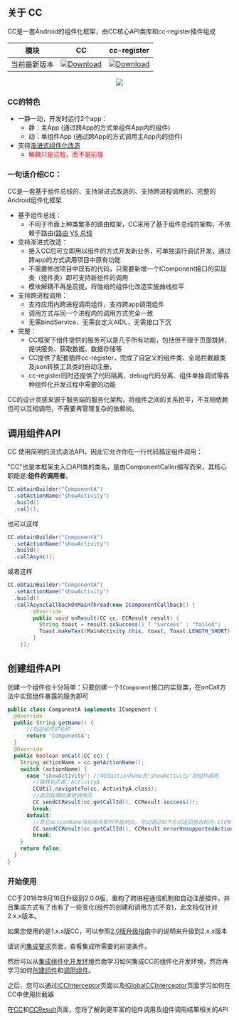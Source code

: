 ## 关于 CC

CC是一套Android的组件化框架，由CC核心API类库和cc-register插件组成

模块|CC|cc-register
:---:|:---:|:---:
当前最新版本| [![Download](https://api.bintray.com/packages/hellobilly/android/cc/images/download.svg)](https://bintray.com/hellobilly/android/cc/_latestVersion)| [![Download](https://api.bintray.com/packages/hellobilly/android/cc-register/images/download.svg)](https://bintray.com/hellobilly/android/cc-register/_latestVersion)


<div align=center><img src="https://github.com/luckybilly/CC/raw/master/image/icon.png"/></div>

### CC的特色
- 一静一动，开发时运行2个app：
  - 静：主App (通过跨App的方式单组件App内的组件)
  - 动：单组件App (通过跨App的方式调用主App内的组件)
- 支持[渐进式组件化改造][7]
  - <font color=red>解耦只是过程，而不是前提</font>

### 一句话介绍CC：
CC是一套基于组件总线的、支持渐进式改造的、支持跨进程调用的、完整的Android组件化框架

- 基于组件总线： 
    - 不同于市面上种类繁多的路由框架，CC采用了基于组件总线的架构，不依赖于路由([路由 VS 总线][1]
- 支持渐进式改造： 
    - 接入CC后可立即用以组件的方式开发新业务，可单独运行调试开发，通过跨app的方式调用项目中原有功能
    - 不需要修改项目中现有的代码，只需要新增一个IComponent接口的实现类（组件类）即可支持新组件的调用
    - 模块解耦不再是前提，将陡峭的组件化改造实施曲线拉平
- 支持跨进程调用： 
    - 支持应用内跨进程调用组件，支持跨app调用组件
    - 调用方式与同一个进程内的调用方式完全一致
    - 无需bindService、无需自定义AIDL，无需接口下沉
- 完整：
    - CC框架下组件提供的服务可以是几乎所有功能，包括但不限于页面跳转、提供服务、获取数据、数据存储等
    - CC提供了配套插件cc-register，完成了自定义的组件类、全局拦截器类及json转换工具类的自动注册，
    - cc-register同时还提供了代码隔离、debug代码分离、组件单独调试等各种组件化开发过程中需要的功能

CC的设计灵感来源于服务端的服务化架构，将组件之间的关系拍平，不互相依赖但可以互相调用，不需要再管理复杂的依赖树。

## 调用组件API

CC 使用简明的流式语法API，因此它允许你在一行代码搞定组件调用：

"CC"也是本框架主入口API类的类名，是由ComponentCaller缩写而来，其核心职能是:**组件的调用者**。

```java
CC.obtainBuilder("ComponentA")
  .setActionName("showActivity")
  .build()
  .call();
```
也可以这样
```java
CC.obtainBuilder("ComponentA")
  .setActionName("showActivity")
  .build()
  .callAsync();
```
或者这样
```java
CC.obtainBuilder("ComponentA")
  .setActionName("showActivity")
  .build()
  .callAsyncCallbackOnMainThread(new IComponentCallback() {
        @Override
        public void onResult(CC cc, CCResult result) {
          String toast = result.isSuccess() ? "success" : "failed";
          Toast.makeText(MainActivity.this, toast, Toast.LENGTH_SHORT).show();
        }
    });
```
## 创建组件API

创建一个组件也十分简单：只要创建一个`IComponent`接口的实现类，在onCall方法中实现组件暴露的服务即可
```java
public class ComponentA implements IComponent {
  @Override
  public String getName() {
      //指定组件的名称
      return "ComponentA";
  }
  @Override
  public boolean onCall(CC cc) {
    String actionName = cc.getActionName();
    switch (actionName) {
      case "showActivity": //响应actionName为"showActivity"的组件调用
        //跳转到页面：ActivityA
        CCUtil.navigateTo(cc, ActivityA.class);
        //返回处理结果给调用方
        CC.sendCCResult(cc.getCallId(), CCResult.success());
        break;
      default:
        //其它actionName当前组件暂时不能响应，可以通过如下方式返回状态码为-12的CCResult给调用方
        CC.sendCCResult(cc.getCallId(), CCResult.errorUnsupportedActionName());
        break;
    }
    return false;
  }
}

```

### 开始使用

CC于2018年9月16日升级到2.0.0版，重构了跨进程通信机制和自动注册插件，并且集成方式有了也有了一些变化(组件的创建和调用方式不变)，此文档仅针对2.x.x版本。

如果您使用的是1.x.x版CC，可以参照[2.0版升级指南][2]中的说明来升级到2.x.x版本

请访问[集成要求][3]页面，查看集成所需要的前提条件。

然后可以从[集成组件化开发环境][4]页面学习如何集成CC的组件化开发环境，然后再学习如何[创建组件][5]和[调用组件][6]。

之后，您可以通过[ICCInterceptor][8]页面以及[IGlobalCCInterceptor][9]页面学习如何在CC中使用拦截器

在[CC][10]和[CCResult][11]页面，您将了解到更丰富的组件调用及组件调用结果相关的API



[1]: #/article-router_vs_bus
[2]: #/1.x_to_2.x
[3]: #/requirements
[4]: #/integration
[5]: #/integration-create-component
[6]: #/integration-call-component
[7]: #/article-componentize-gradually
[8]: #/manual-ICCInterceptor
[9]: #/manual-IGlobalCCInterceptor
[10]: #/manual-CC
[11]: #/manual-CCResult


